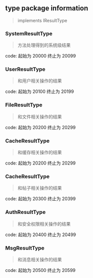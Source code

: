 ## type package information

> implements IResultType

### SystemResultType

> 方法处理得到的系统级结果

code: 起始为 20000 终止为 20099

### UserResultType

> 和用户相关操作的结果

code: 起始为 20100 终止为 20199

### FileResultType

> 和文件相关操作的结果

code: 起始为 20200 终止为 20299

### CacheResultType

> 和缓存相关操作的结果

code: 起始为 20200 终止为 20299

### CacheResultType

> 和帖子相关操作的结果

code: 起始为 20300 终止为 20399

### AuthResultType

> 和安全权限相关操作的结果

code: 起始为 20400 终止为 20499

### MsgResultType

> 和消息相关操作的结果

code: 起始为 20500 终止为 20599